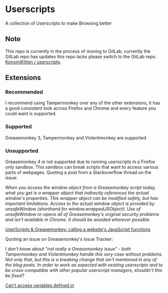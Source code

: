 # Userscripts
A collection of Userscripts to make Browsing better

## Note
This repo is currently in the process of moving to GitLab, currently the GitLab repo has updates this repo lacks please switch to the GitLab repo. [KonomiKitten / userscripts](https://gitlab.com/konomikitten/userscripts).

## Extensions
### Recommended
I recommend using Tampermonkey over any of the other extensions, it has a good consistent look across Firefox and Chrome and every feature you could want is supported.
### Supported
Greasemonkey 3, Tampermonkey and Violentmonkey are supported.
### Unsupported
Greasemonkey 4 is not supported due to running userscripts in a Firefox 
only sandbox. This sandbox can break scripts that want to access various parts 
of webpages. Quoting a post from a Stackoverflow thread on the issue:

*When you access the window object from a Greasemonkey script today, what you get is a wrapper object that indirectly references the actual window's properties. This wrapper object can be modified safely, but has important limitations. Access to the actual window object is provided by unsafeWindow (shorthand for window.wrappedJSObject). Use of unsafeWindow re-opens all of Greasemonkey's original security problems and isn't available in Chrome. It should be avoided wherever possible.*

[UserScripts & Greasemonkey: calling a website's JavaScript functions](https://stackoverflow.com/a/5006952)

Quoting an issue on Greasemonkey's Issue Tracker:

*I don't know about "not really a Greasemonkey issue" - both Tampermonkey and Violentmonkey handle this very case without problems. Not only that, but this is a breaking change that isn't mentioned in any of the blog posts. In order to work as expected with existing userscripts and to be cross-compatible with other popular userscript managers, shouldn't this be fixed?*

[Can't access variables defined in <script> tags on the actual page.](https://github.com/greasemonkey/greasemonkey/issues/2700)

## The Scripts
### Google Homepage Tweaks
  * Hides "Come here often? Make Google your homepage"
### Bulbapedia Tweaks
  * Hides the notice banner
### Twitter Tweaks
  * Hides the "Moments" button
  * Hides "Who to follow"
  * Hides "Advertise with Twitter"
  * Hides "While you were away..."
  * Hides "Live video"
### Wikia Tweaks (Work in Progress)
  * Hide Wikia main banner (Top bar)
  * Hide Notifcation dialogs
  * Hide Trending Fandom Articles
  * Hide Fan Feed
  * Hide Explore the Beautiful world of Wikia (Bottom bar)
### YouTube Disable Up Next
  * Disable "Up Next" otherwise known as AutoPlay

## Install URLS
[Google Homepage Tweaks](https://github.com/KonomiKitten/userscripts/raw/master/google-homepage-tweaks.user.js)

[Bulbapedia Tweaks](https://github.com/KonomiKitten/userscripts/raw/master/bulbapedia-tweaks.user.js)

[Twitter Tweaks](https://github.com/KonomiKitten/userscripts/raw/master/twitter-tweaks.user.js)

[Wikia Tweaks](https://github.com/KonomiKitten/userscripts/raw/master/wikia-tweaks.user.js)

[YouTube Disable Up Next](https://github.com/KonomiKitten/userscripts/raw/master/youtube-disable-up-next.user.js)
